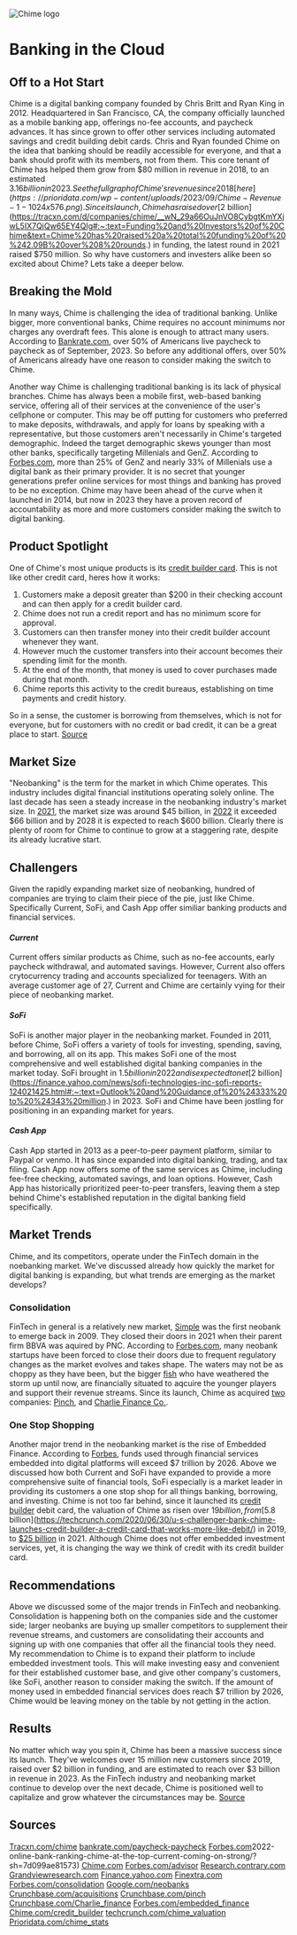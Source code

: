 ![Chime logo](https://www.business.org/app/uploads/2022/08/Chime-logo-300x86.png)

# Banking in the Cloud

## Off to a Hot Start

Chime is a digital banking company founded by Chris Britt and Ryan King in 2012. Headquartered in San Francisco, CA, the company officially launched as a mobile banking app, offerings no-fee accounts, and paycheck advances. It has since grown to offer other services including automated savings and credit building debit cards. Chris and Ryan founded Chime on the idea that banking should be readily accessible for everyone, and that a bank should profit with its members, not from them. This core tenant of Chime has helped them grow from $80 million in revenue in 2018, to an estimated $3.16 billion in 2023. See the full graph of Chime's revenue since 2018 [here](https://prioridata.com/wp-content/uploads/2023/09/Chime-Revenue-1-1024x576.png). Since its launch, Chime has raised over [$2 billion](https://tracxn.com/d/companies/chime/__wN_29a66OuJnVO8CybgtKmYXjwL5IX7QjQw65EY4QIg#:~:text=Funding%20and%20Investors%20of%20Chime&text=Chime%20has%20raised%20a%20total%20funding%20of%20%242.09B%20over%208%20rounds.) in funding, the latest round in 2021 raised $750 million. So why have customers and investers alike been so excited about Chime? Lets take a deeper below.

## Breaking the Mold

In many ways, Chime is challenging the idea of traditional banking. Unlike bigger, more conventional banks, Chime requires no account minimums nor charges any overdraft fees. This alone is enough to attract many users. According to [Bankrate.com](https://www.bankrate.com/finance/credit-cards/living-paycheck-to-paycheck-statistics/), over 50% of Americans live paycheck to paycheck as of September, 2023. So before any additional offers, over 50% of Americans already have one reason to consider making the switch to Chime.

Another way Chime is challenging traditional banking is its lack of physical branches. Chime has always been a mobile first, web-based banking service, offering all of their services at the convenience of the user's cellphone or computer. This may be off putting for customers who preferred to make deposits, withdrawals, and apply for loans by speaking with a representative, but those customers aren't necessarily in Chime's targeted demographic. Indeed the target demographic skews younger than most other banks, specifically targeting Millenials and GenZ. According to [Forbes.com](https://www.forbes.com/sites/ronshevlin/2022/05/16/2022-online-bank-ranking-chime-at-the-top-current-coming-on-strong/?sh=7d099ae81573), more than 25% of GenZ and nearly 33% of Millenials use a digital bank as their primary provider. It is no secret that younger generations prefer online services for most things and banking has proved to be no exception. Chime may have been ahead of the curve when it launched in 2014, but now in 2023 they have a proven record of accountability as more and more customers consider making the switch to digital banking.

## Product Spotlight

One of Chime's most unique products is its [credit builder card](https://www.chime.com/apply-credit-gb/?keyword=chime%20credit%20card&ad=g_72620220415_cb-dd&gad_source=1&gclid=Cj0KCQiA7OqrBhD9ARIsAK3UXh1OusVQPMrVrZxlN_LjIKUQDbcZGyfefIirZh-2YWx-UwmQ9S-hkRoaAk4hEALw_wcB). This is not like other credit card, heres how it works:
    
1. Customers make a deposit greater than $200 in their checking account and can then apply for a credit builder card.
2. Chime does not run a credit report and has no minimum score for approval.
3. Customers can then transfer money into their credit builder account whenever they want.
4. However much the customer transfers into their account becomes their spending limit for the month.
5. At the end of the month, that money is used to cover purchases made during that month.
6. Chime reports this activity to the credit bureaus, establishing on time payments and credit history.

So in a sense, the customer is borrowing from themselves, which is not for everyone, but for customers with no credit or bad credit, it can be a great place to start. [Source](https://www.forbes.com/advisor/credit-cards/things-to-know-about-the-chime-credit-builder-visa-secured-credit-card/#:~:text=The%20Secured%20Chime%20Credit%20Builder,technology%20company%2C%20not%20a%20bank.)

## Market Size

"Neobanking" is the term for the market in which Chime operates. This industry includes digital financial institutions operating solely online. The last decade has seen a steady increase in the neobanking industry's market size. In [2021](https://research.contrary.com/reports/chime), the market size was around $45 billion, in [2022](https://www.grandviewresearch.com/industry-analysis/neobanking-market) it exceeded $66 billion and by 2028 it is expected to reach $600 billion. Clearly there is plenty of room for Chime to continue to grow at a staggering rate, despite its already lucrative start. 

## Challengers

Given the rapidly expanding market size of neobanking, hundred of companies are trying to claim their piece of the pie, just like Chime. Specifically Current, SoFi, and Cash App offer similiar banking products and financial services.

#### *Current*

Current offers similar products as Chime, such as no-fee accounts, early paycheck withdrawal, and automated savings. However, Current also offers crytocurrency trading and accounts specialized for teenagers. With an average customer age of 27, Current and Chime are certainly vying for their piece of neobanking market.

#### *SoFi*

SoFi is another major player in the neobanking market. Founded in 2011, before Chime, SoFi offers a variety of tools for investing, spending, saving, and borrowing, all on its app. This makes SoFi one of the most comprehensive and well established digital banking companies in the market today. SoFi brought in $1.5 billion in 2022 and is expected to net [$2 billion](https://finance.yahoo.com/news/sofi-technologies-inc-sofi-reports-124021425.html#:~:text=Outlook%20and%20Guidance,of%20%24333%20to%20%24343%20million.) in 2023. SoFi and Chime have been jostling for positioning in an expanding market for years.

#### *Cash App*

Cash App started in 2013 as a peer-to-peer payment platform, similar to Paypal or venmo. It has since expanded into digital banking, trading, and tax filing. Cash App now offers some of the same services as Chime, including fee-free checking, automated savings, and loan options. However, Cash App has historically prioritized peer-to-peer transfers, leaving them a step behind Chime's established reputation in the digital banking field specifically.


## Market Trends

Chime, and its competitors, operate under the FinTech domain in the noebanking market. We've discussed already how quickly the market for digital banking is expanding, but what trends are emerging as the market develops?

### Consolidation

FinTech in general is a relatively new market, [Simple](https://www.finextra.com/newsarticle/37234/simple-shuts-down) was the first neobank to emerge back in 2009. They closed their doors in 2021 when their parent firm BBVA was aquired by PNC. According to [Forbes.com](https://www.forbes.com/sites/sarahkocianski/2023/01/17/where-will-2023s-fintech-ma-happen/?sh=515115b35afc), many neobank startups have been forced to close their doors due to frequent regulatory changes as the market evolves and takes shape. The waters may not be as choppy as they have been, but the bigger [fish](https://www.google.com/search?q=biggest+neobanks&sca_esv=590654907&rlz=1C5CHFA_enUS963US963&ei=8hd6ZaeaNLLfkPIP7-KTiAY&ved=0ahUKEwin27X_o42DAxWyL0QIHW_xBGEQ4dUDCBE&uact=5&oq=biggest+neobanks&gs_lp=Egxnd3Mtd2l6LXNlcnAiEGJpZ2dlc3QgbmVvYmFua3MyCxAAGIAEGIoFGJECMgUQABiABDIFEAAYgAQyBRAAGIAEMgUQABiABDIEEAAYHjIEEAAYHjILEAAYgAQYigUYhgMyCxAAGIAEGIoFGIYDSI0FUABYAHAAeAGQAQCYAbIBoAGyAaoBAzAuMbgBA8gBAPgBAeIDBBgAIEGIBgE&sclient=gws-wiz-serp) who have weathered the storm up until now, are financially situated to aqcuire the younger players and support their revenue streams. Since its launch, Chime as acquired [two](https://www.crunchbase.com/search/acquisitions/field/organization.companies/num_acquisitions/chime-2) companies: [Pinch](https://www.crunchbase.com/organization/ferment-labs), and [Charlie Finance Co.](https://www.crunchbase.com/organization/charlie-91e1).

### One Stop Shopping

Another major trend in the neobanking market is the rise of Embedded Finance. According to [Forbes](https://www.forbes.com/sites/forbestechcouncil/2023/05/31/why-niche-financial-services-could-be-the-next-embedded-finance-trend/?sh=1314ef5a6b61), funds used through financial services embedded into digital platforms will exceed $7 trillion by 2026. Above we discussed how both Current and SoFi have expanded to provide a more comprehensive suite of financial tools, SoFi especially is a market leader in providing its customers a one stop shop for all things banking, borrowing, and investing. Chime is not too far behind, since it launched its [credit builder](https://www.chime.com/credit-builder/) debit card, the valuation of Chime as risen over $19 billion, from [$5.8 billion](https://techcrunch.com/2020/06/30/u-s-challenger-bank-chime-launches-credit-builder-a-credit-card-that-works-more-like-debit/) in 2019, to [$25 billion](https://prioridata.com/data/chime-statistics/) in 2021. Although Chime does not offer embedded investment services, yet, it is changing the way we think of credit with its credit builder card.

## Recommendations

Above we discussed some of the major trends in FinTech and neobanking. Consolidation is happening both on the companies side and the customer side; larger neobanks are buying up smaller competitors to supplement their revenue streams, and customers are consolidating their accounts and signing up with one companies that offer all the financial tools they need. My recommendation to Chime is to expand their platform to include embedded investment tools. This will make investing easy and convenient for their established customer base, and give other company's customers, like SoFi, another reason to consider making the switch. If the amount of money used in embedded financial services does reach $7 trillion by 2026, Chime would be leaving money on the table by not getting in the action.

## Results

No matter which way you spin it, Chime has been a massive success since its launch. They've welcomes over 15 million new customers since 2019, raised over $2 billion in funding, and are estimated to reach over $3 billion in revenue in 2023. As the FinTech industry and neobanking market continue to develop over the next decade, Chime is positioned well to capitalize and grow whatever the circumstances may be. 
[Source](https://prioridata.com/data/chime-statistics/)


## Sources

[Tracxn.com/chime](https://tracxn.com/d/companies/chime/__wN_29a66OuJnVO8CybgtKmYXjwL5IX7QjQw65EY4QIg#:~:text=Funding%20and%20Investors%20of%20Chime&text=Chime%20has%20raised%20a%20total%20funding%20of%20%242.09B%20over%208%20rounds.)
[bankrate.com/paycheck-paycheck](https://www.bankrate.com/finance/credit-cards/living-paycheck-to-paycheck-statistics/) 
[Forbes.com](https://www.forbes.com/sites/ronshevlin/2022/05/16/)2022-online-bank-ranking-chime-at-the-top-current-coming-on-strong/?sh=7d099ae81573)
[Chime.com](https://www.chime.com/apply-credit-gb/?keyword=chime%20credit%20card&ad=g_72620220415_cb-dd&gad_source=1&gclid=Cj0KCQiA7OqrBhD9ARIsAK3UXh1OusVQPMrVrZxlN_LjIKUQDbcZGyfefIirZh-2YWx-UwmQ9S-hkRoaAk4hEALw_wcB)
[Forbes.com/advisor](https://www.forbes.com/advisor/credit-cards/things-to-know-about-the-chime-credit-builder-visa-secured-credit-card/#:~:text=The%20Secured%20Chime%20Credit%20Builder,technology%20company%2C%20not%20a%20bank.)
[Research.contrary.com](https://research.contrary.com/reports/chime)
[Grandviewresearch.com](https://www.grandviewresearch.com/industry-analysis/neobanking-market)
[Finance.yahoo.com](https://finance.yahoo.com/news/sofi-technologies-inc-sofi-reports-124021425.html#:~:text=Outlook%20and%20Guidance,of%20%24333%20to%20%24343%20million.)
[Finextra.com](https://www.finextra.com/newsarticle/37234/simple-shuts-down)
[Forbes.com/consolidation](https://www.forbes.com/sites/sarahkocianski/2023/01/17/where-will-2023s-fintech-ma-happen/?sh=515115b35afc)
[Google.com/neobanks](https://www.google.com/search?q=biggest+neobanks&sca_esv=590654907&rlz=1C5CHFA_enUS963US963&ei=8hd6ZaeaNLLfkPIP7-KTiAY&ved=0ahUKEwin27X_o42DAxWyL0QIHW_xBGEQ4dUDCBE&uact=5&oq=biggest+neobanks&gs_lp=Egxnd3Mtd2l6LXNlcnAiEGJpZ2dlc3QgbmVvYmFua3MyCxAAGIAEGIoFGJECMgUQABiABDIFEAAYgAQyBRAAGIAEMgUQABiABDIEEAAYHjIEEAAYHjILEAAYgAQYigUYhgMyCxAAGIAEGIoFGIYDSI0FUABYAHAAeAGQAQCYAbIBoAGyAaoBAzAuMbgBA8gBAPgBAeIDBBgAIEGIBgE&sclient=gws-wiz-serp)
[Crunchbase.com/acquisitions](https://www.crunchbase.com/search/acquisitions/field/organization.companies/num_acquisitions/chime-2)
[Crunchbase.com/pinch](https://www.crunchbase.com/organization/ferment-labs)
[Crunchbase.com/Charlie_finance](https://www.crunchbase.com/organization/charlie-91e1)
[Forbes.com/embedded_finance](https://www.forbes.com/sites/forbestechcouncil/2023/05/31/why-niche-financial-services-could-be-the-next-embedded-finance-trend/?sh=1314ef5a6b61)
[Chime.com/credit_builder](https://www.chime.com/credit-builder/)
[techcrunch.com/chime_valuation](https://techcrunch.com/2020/06/30/u-s-challenger-bank-chime-launches-credit-builder-a-credit-card-that-works-more-like-debit/)
[Prioridata.com/chime_stats](https://prioridata.com/data/chime-statistics/)




